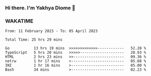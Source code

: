 ### Hi there. I'm Yakhya Diome 👋

### WAKATIME
<!--START_SECTION:waka-->

```text
From: 11 February 2023 - To: 05 April 2023

Total Time: 25 hrs 29 mins

Go           13 hrs 19 mins  >>>>>>>>>>>>>------------   52.28 %
TypeScript   5 hrs 20 mins   >>>>>--------------------   20.93 %
HTML         2 hrs 23 mins   >>-----------------------   09.36 %
netrw        1 hr 17 mins    >------------------------   05.08 %
INI          1 hr 16 mins    >------------------------   05.00 %
Bash         34 mins         >------------------------   02.23 %
```

<!--END_SECTION:waka-->
